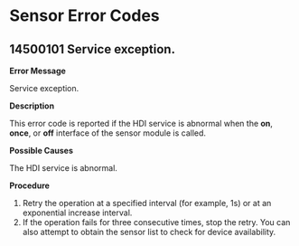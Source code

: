 # Sensor Error Codes

## 14500101 Service exception.

**Error Message**

Service exception.

**Description**

This error code is reported if the HDI service is abnormal when the **on**, **once**, or **off** interface of the sensor module is called.

**Possible Causes**

The HDI service is abnormal.

**Procedure**

1. Retry the operation at a specified interval (for example, 1s) or at an exponential increase interval.
2. If the operation fails for three consecutive times, stop the retry. You can also attempt to obtain the sensor list to check for device availability.
